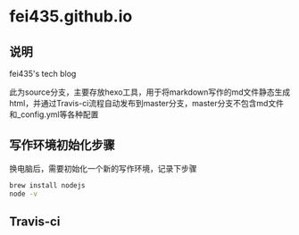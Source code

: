 # fei435.github.io

## 说明

fei435's tech blog

此为source分支，主要存放hexo工具，用于将markdown写作的md文件静态生成html，并通过Travis-ci流程自动发布到master分支，master分支不包含md文件和_config.yml等各种配置

## 写作环境初始化步骤

换电脑后，需要初始化一个新的写作环境，记录下步骤

```bash
brew install nodejs
node -v
```

## Travis-ci

##
